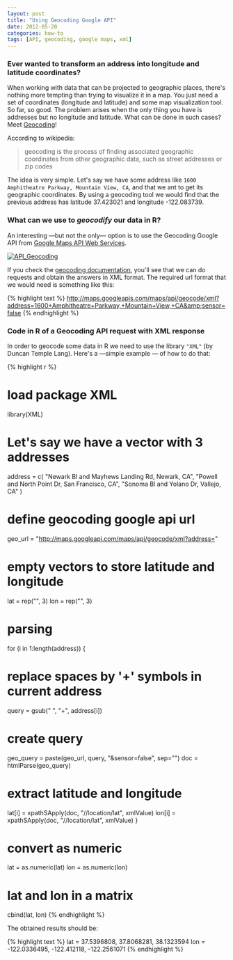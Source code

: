```yaml
---
layout: post
title: "Using Geocoding Google API"
date: 2012-05-20
categories: how-to
tags: [API, geocoding, google maps, xml]
---
```


### Ever wanted to transform an address into longitude and latitude coordinates?

<!--more-->

When working with data that can be projected to geographic places, there's nothing more 
tempting than trying to visualize it in a map. You just need a set of coordinates 
(longitude and latitude) and some map visualization tool. So far, so good. The problem 
arises when the only thing you have is addresses but no longitude and latitude. What can 
be done in such cases? Meet <a title="geocoding" href="http://en.wikipedia.org/wiki/Geocoding" target="_blank">Geocoding</a>!

According to wikipedia: 

> geocoding is the process of finding associated geographic coordinates from other 
> geographic data, such as street addresses or zip codes 

The idea is very simple. Let's say we have some address like 
```1600 Amphitheatre Parkway, Mountain View, CA```, and that we ant to get its geographic 
coordinates. By using a geocoding tool we would find that the previous address has 
latitude 37.423021 and longitude -122.083739.


### What can we use to <em>geocodify</em> our data in R?

An interesting &mdash;but not the only&mdash; option is to use the Geocoding Google API from 
<a title="google maps api" href="https://developers.google.com/maps/documentation/webservices/" target="_blank">Google Maps API Web Services</a>.

<a title="google maps api" href="https://developers.google.com/maps/documentation/webservices/" target="_blank">
<img class="centered" title="API_Geocoding" src="/images/blog/api_geocoding.png" />
</a>

If you check the <a href="https://developers.google.com/maps/documentation/geocoding/" target="_blank">geocoding documentation</a>, 
you'll see that we can do requests and obtain the answers in XML format. The required url 
format that we would need is something like this:

{% highlight text %}
http://maps.googleapis.com/maps/api/geocode/xml?address=1600+Amphitheatre+Parkway,+Mountain+View,+CA&amp;sensor=false
{% endhighlight %}


### Code in R of a Geocoding API request with XML response

In order to geocode some data in R we need to use the library ```"XML"``` (by 
Duncan Temple Lang). Here's a  &mdash;simple example &mdash; of how to do that:

{% highlight r %}
# load package XML
library(XML)

# Let's say we have a vector with 3 addresses
address = c(
  "Newark Bl and Mayhews Landing Rd, Newark, CA",
  "Powell and North Point Dr, San Francisco, CA",
  "Sonoma Bl and Yolano Dr, Vallejo, CA"
)

# define geocoding google api url
geo_url = "http://maps.googleapi.com/maps/api/geocode/xml?address="

# empty vectors to store latitude and longitude
lat = rep("", 3)
lon = rep("", 3)

# parsing
for (i in 1:length(address))
{
  # replace spaces by '+' symbols in current address
  query = gsub(" ", "+", address[i])
  
  # create query
  geo_query = paste(geo_url, query, "&sensor=false", sep="")
  doc = htmlParse(geo_query)
  
  # extract latitude and longitude
  lat[i] = xpathSApply(doc, "//location/lat", xmlValue)
  lon[i] = xpathSApply(doc, "//location/lat", xmlValue)
}

# convert as numeric
lat = as.numeric(lat)
lon = as.numeric(lon)

# lat and lon in a matrix
cbind(lat, lon)
{% endhighlight %}


The obtained results should be:

{% highlight text %}
lat = 37.5396808, 37.8068281, 38.1323594
lon = -122.0336495, -122.412118, -122.2561071
{% endhighlight %}